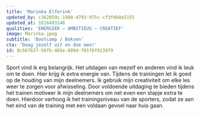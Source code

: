 ```yaml
---
title: 'Marinka Elferink'
updated_by: c362059c-1988-4793-975c-cf3fd60a5155
updated_at: 1616493146
qualities: 'ENERGIEK – AMBITIEUS – CREATIEF'
image: Marinka.jpeg
subtitle: 'Bootcamp / Boksen'
cta: 'Daag jezelf uit en doe mee!'
id: 8c567637-56fb-465e-880d-f01f6f013979
---
```

Sport vind ik erg belangrijk. Het uitdagen van mezelf en anderen vind ik leuk om te doen. Hier krijg ik extra energie van. Tijdens de trainingen let ik goed op de houding van mijn deelnemers. Ik gebruik mijn creativiteit om elke les weer te zorgen voor afwisseling. Door voldoende uitdaging te bieden tijdens het trainen motiveer ik mijn deelnemers om net even een stapje extra te doen. Hierdoor verhoog ik het trainingsniveau van de sporters, zodat ze aan het eind van de training met een voldaan gevoel naar huis gaan.